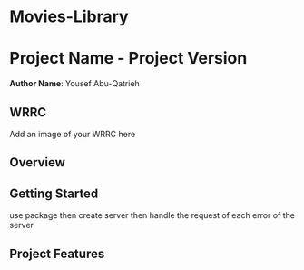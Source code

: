 # Movies-Library
# Project Name - Project Version

**Author Name**: Yousef Abu-Qatrieh

## WRRC
Add an image of your WRRC here

## Overview

## Getting Started
<!-- What are the steps that a user must take in order to build this app on their own machine and get it running? -->
use package then create server then handle the request of each error of the server

## Project Features
<!-- What are the features included in you app -->